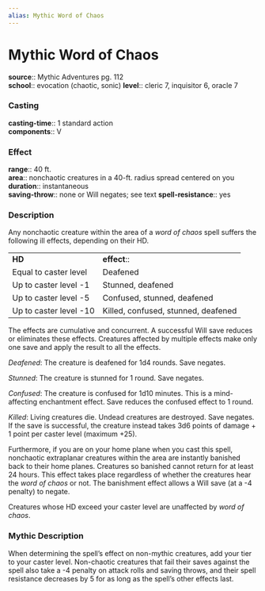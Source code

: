 ```yaml
---
alias: Mythic Word of Chaos
---
```


# Mythic Word of Chaos

**source**:: Mythic Adventures pg. 112  
**school**:: evocation (chaotic, sonic)
**level**:: cleric 7, inquisitor 6, oracle 7

### Casting 

**casting-time**:: 1 standard action  
**components**:: V

### Effect 

**range**:: 40 ft.  
**area**:: nonchaotic creatures in a 40-ft. radius spread centered on you  
**duration**:: instantaneous  
**saving-throw**:: none or Will negates; see text
**spell-resistance**:: yes

### Description 

Any nonchaotic creature within the area of a *word of chaos* spell suffers the following ill effects, depending on their HD.  
  

|                        |                                     |
|------------------------|-------------------------------------|
| **HD**                 | **effect**::                          |
| Equal to caster level  | Deafened                            |
| Up to caster level -1  | Stunned, deafened                   |
| Up to caster level -5  | Confused, stunned, deafened         |
| Up to caster level -10 | Killed, confused, stunned, deafened |

  
The effects are cumulative and concurrent. A successful Will save reduces or eliminates these effects. Creatures affected by multiple effects make only one save and apply the result to all the effects.  
  
*Deafened*: The creature is deafened for 1d4 rounds. Save negates.  
  
*Stunned*: The creature is stunned for 1 round. Save negates.  
  
*Confused*: The creature is confused for 1d10 minutes. This is a mind-affecting enchantment effect. Save reduces the confused effect to 1 round.  
  
*Killed*: Living creatures die. Undead creatures are destroyed. Save negates. If the save is successful, the creature instead takes 3d6 points of damage + 1 point per caster level (maximum +25).  
  
Furthermore, if you are on your home plane when you cast this spell, nonchaotic extraplanar creatures within the area are instantly banished back to their home planes. Creatures so banished cannot return for at least 24 hours. This effect takes place regardless of whether the creatures hear the *word of chaos* or not. The banishment effect allows a Will save (at a -4 penalty) to negate.  
  
Creatures whose HD exceed your caster level are unaffected by *word of chaos*.

### Mythic Description

When determining the spell’s effect on non-mythic creatures, add your tier to your caster level. Non-chaotic creatures that fail their saves against the spell also take a -4 penalty on attack rolls and saving throws, and their spell resistance decreases by 5 for as long as the spell’s other effects last.
